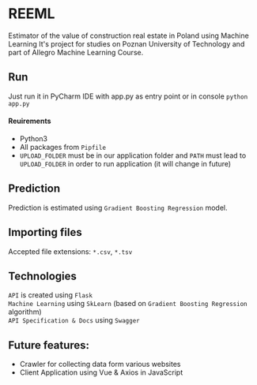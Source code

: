 # REEML
Estimator of the value of construction real estate in Poland using Machine Learning
It's project for studies on Poznan University of Technology and part of Allegro Machine Learning Course. 

## Run
Just run it in PyCharm IDE with app.py as entry point or in console `python app.py` <br />
#### Reuirements
 - Python3
 - All packages from `Pipfile`
 - `UPLOAD_FOLDER` must be in our application folder and `PATH` must lead to `UPLOAD_FOLDER` in order to run application (it will change in future)

## Prediction
Prediction is estimated using `Gradient Boosting Regression` model.

## Importing files
Accepted file extensions: `*.csv`, `*.tsv`

## Technologies
`API` is created using `Flask` <br />
`Machine Learning` using `SkLearn` (based on `Gradient Boosting Regression` algorithm) <br />
`API Specification & Docs` using `Swagger` <br />

## Future features:
- Crawler for collecting data form various websites
- Client Application using Vue & Axios in JavaScript
